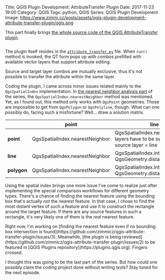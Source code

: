 Title: QGIS Plugin Development: AttributeTransfer Plugin
Date: 2017-11-23 19:00
Category: QGIS
Tags: python, QGIS
Series: QGIS Plugin Development
Image: https://www.zimmi.cz/posts/assets/qgis-plugin-development-attribute-transfer-plugin/qgis.png

This part finally brings [the whole source code of the QGIS AttributeTransfer plugin](https://github.com/zimmicz/qgis-attribute-transfer-plugin).

<div class="text-center"><img data-echo="/posts/assets/qgis-plugin-development-attribute-transfer-plugin/qgis.gif"/></div>

The plugin itself resides in the [`attribute_transfer.py`](https://github.com/zimmicz/qgis-attribute-transfer-plugin/blob/master/attribute_transfer.py) file. When `run()` method is invoked, the QT form pops up with combos prefilled with available vector layers that support attribute editing.

Source and target layer combos are mutually exclusive, thus it's not possible to transfer the attribute within the same layer.

Coding the plugin, I came across minor issues related mainly to the `QgsSpatialIndex` implementation. In [the nearest neighbor analysis part]({filename}../2017/qgis-plugin-development-finding-nearest-neighbors.md) of the series, the `QgsSpatialIndex.nearestNeighbor` method was mentioned. Yet, as I found out, this method only works with `QgsPoint` geometries. Those are impossible to get from `QgsPolygon` or `QgsPolyline`, though. What can one possibly do, facing such a misfortune? Well&hellip; draw a solution matrix.

|         | point                           | line                                                                                 | polygon                                                                                 |
|---------|---------------------------------|--------------------------------------------------------------------------------------|-----------------------------------------------------------------------------------------|
| **point**   | QgsSpatialIndex.nearestNeighbor | QgsSpatialIndex.nearestNeighbor; layers have to be switched, e.g. source layer = line | QgsSpatialIndex.nearestNeighbor; layers have to be switched, e.g. source layer = polygon |
| **line**    | QgsSpatialIndex.nearestNeighbor | QgsSpatialIndex.intersects with QgsGeometry.distance                                  | QgsSpatialIndex.intersects with QgsGeometry.distance                                     |
| **polygon** | QgsSpatialIndex.nearestNeighbor | QgsSpatialIndex.intersects with QgsGeometry.distance                                  | QgsSpatialIndex.intersects with QgsGeometry.distance                                     |

Using the spatial index brings one more issue I've come to realize just after implementing the special comparison workflows for different geometry types. There's a chance of finding the nearest feature using the bounding box that's actually *not* the nearest feature. In that case, I chose to find the most distant vertex of such a feature and use it to construct the rectangle around the target feature. If there are any source features in such a rectangle, it's very likely one of them is the *real* nearest feature.

<div class="text-center"><img data-echo="/posts/assets/qgis-plugin-development-attribute-transfer-plugin/qgis.png"/></div>
Right now, I'm working on [finding the nearest feature even if no bounding box intersection is found](https://github.com/zimmicz/qgis-attribute-transfer-plugin/issues/3). Meanwhile, [the plugin is being reviewed](https://github.com/zimmicz/qgis-attribute-transfer-plugin/issues/2) to be featured in [QGIS Plugins repository](https://plugins.qgis.org). Fingers crossed.

I thought this was going to be the last part of the series. But how could one possibly claim the coding project done without writing *tests*? Stay tuned for the next episode.
